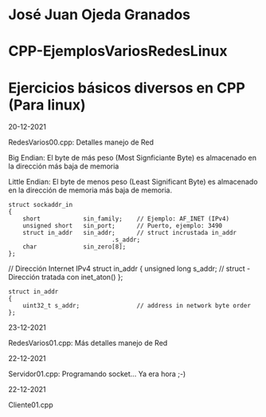 # José Juan Ojeda Granados
# CPP-EjemplosVariosRedesLinux
# Ejercicios básicos diversos en CPP (Para linux)

20-12-2021

RedesVarios00.cpp: Detalles manejo de Red

Big Endian:
El byte de más peso (Most Signficiante Byte) es almacenado en la dirección más
baja de memoria

Little Endian:
El byte de menos peso (Least Significant Byte) es almacenado en la dirección de
memoria más baja de memoria.

    struct sockaddr_in
    {
        short            sin_family;    // Ejemplo: AF_INET (IPv4)
        unsigned short   sin_port;      // Puerto, ejemplo: 3490
        struct in_addr   sin_addr;      // struct incrustada in_addr
                                 .s_addr;
        char             sin_zero[8];
    };

// Dirección Internet IPv4
    struct in_addr
    {
        unsigned long s_addr;           // struct - Dirección tratada con inet_aton()
    };

    struct in_addr
    {
        uint32_t s_addr;                // address in network byte order
    };


23-12-2021

RedesVarios01.cpp: Más detalles manejo de Red

22-12-2021

Servidor01.cpp: Programando socket... Ya era hora ;-)

22-12-2021

Cliente01.cpp
